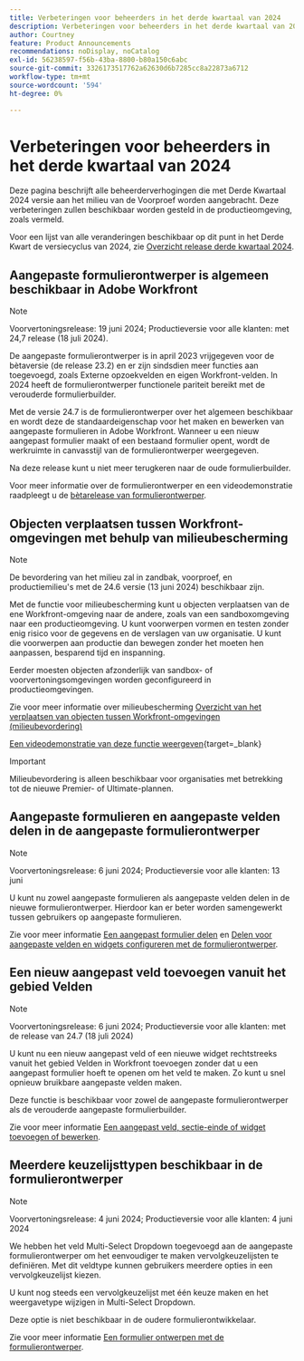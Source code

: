 ```yaml
---
title: Verbeteringen voor beheerders in het derde kwartaal van 2024
description: Verbeteringen voor beheerders in het derde kwartaal van 2024
author: Courtney
feature: Product Announcements
recommendations: noDisplay, noCatalog
exl-id: 56238597-f56b-43ba-8800-b80a150c6abc
source-git-commit: 3326173517762a62630d6b7285cc8a22873a6712
workflow-type: tm+mt
source-wordcount: '594'
ht-degree: 0%

---
```


# Verbeteringen voor beheerders in het derde kwartaal van 2024

Deze pagina beschrijft alle beheerderverhogingen die met Derde Kwartaal 2024 versie aan het milieu van de Voorproef worden aangebracht. Deze verbeteringen zullen beschikbaar worden gesteld in de productieomgeving, zoals vermeld.

Voor een lijst van alle veranderingen beschikbaar op dit punt in het Derde Kwart de versiecyclus van 2024, zie [Overzicht release derde kwartaal 2024](/help/quicksilver/product-announcements/product-releases/24-q3-release-activity/24-q3-release-overview.md).

## Aangepaste formulierontwerper is algemeen beschikbaar in Adobe Workfront

>[!NOTE]
>
>Voorvertoningsrelease: 19 juni 2024; Productieversie voor alle klanten: met 24,7 release (18 juli 2024).

De aangepaste formulierontwerper is in april 2023 vrijgegeven voor de bètaversie (de release 23.2) en er zijn sindsdien meer functies aan toegevoegd, zoals Externe opzoekvelden en eigen Workfront-velden. In 2024 heeft de formulierontwerper functionele pariteit bereikt met de verouderde formulierbuilder.

Met de versie 24.7 is de formulierontwerper over het algemeen beschikbaar en wordt deze de standaardeigenschap voor het maken en bewerken van aangepaste formulieren in Adobe Workfront. Wanneer u een nieuw aangepast formulier maakt of een bestaand formulier opent, wordt de werkruimte in canvasstijl van de formulierontwerper weergegeven.

Na deze release kunt u niet meer terugkeren naar de oude formulierbuilder.

Voor meer informatie over de formulierontwerper en een videodemonstratie raadpleegt u de [bètarelease van formulierontwerper](/help/quicksilver/product-announcements/product-releases/23.2-release-activity/23-2-admin-enhancements.md).

## Objecten verplaatsen tussen Workfront-omgevingen met behulp van milieubescherming

>[!NOTE]
>
>De bevordering van het milieu zal in zandbak, voorproef, en productiemilieu&#39;s met de 24.6 versie (13 juni 2024) beschikbaar zijn.

Met de functie voor milieubescherming kunt u objecten verplaatsen van de ene Workfront-omgeving naar de andere, zoals van een sandboxomgeving naar een productieomgeving. U kunt voorwerpen vormen en testen zonder enig risico voor de gegevens en de verslagen van uw organisatie. U kunt die voorwerpen aan productie dan bewegen zonder het moeten hen aanpassen, besparend tijd en inspanning.

Eerder moesten objecten afzonderlijk van sandbox- of voorvertoningsomgevingen worden geconfigureerd in productieomgevingen.

Zie voor meer informatie over milieubescherming [Overzicht van het verplaatsen van objecten tussen Workfront-omgevingen (milieubevordering)](/help/quicksilver/administration-and-setup/set-up-workfront/workfront-testing-environments/environment-promotion-in-wf.md)

[Een videodemonstratie van deze functie weergeven](https://video.tv.adobe.com/v/3429735/){target=_blank}

>[!IMPORTANT]
>
>Milieubevordering is alleen beschikbaar voor organisaties met betrekking tot de nieuwe Premier- of Ultimate-plannen.
>

## Aangepaste formulieren en aangepaste velden delen in de aangepaste formulierontwerper

>[!NOTE]
>
>Voorvertoningsrelease: 6 juni 2024; Productieversie voor alle klanten: 13 juni

U kunt nu zowel aangepaste formulieren als aangepaste velden delen in de nieuwe formulierontwerper. Hierdoor kan er beter worden samengewerkt tussen gebruikers op aangepaste formulieren.

Zie voor meer informatie [Een aangepast formulier delen](/help/quicksilver/administration-and-setup/customize-workfront/create-manage-custom-forms/share-access-to-a-custom-form.md) en [Delen voor aangepaste velden en widgets configureren met de formulierontwerper](/help/quicksilver/administration-and-setup/customize-workfront/create-manage-custom-forms/form-designer/manage-a-form/share-custom-fields.md).

## Een nieuw aangepast veld toevoegen vanuit het gebied Velden

>[!NOTE]
>
>Voorvertoningsrelease: 6 juni 2024; Productieversie voor alle klanten: met de release van 24.7 (18 juli 2024)

U kunt nu een nieuw aangepast veld of een nieuwe widget rechtstreeks vanuit het gebied Velden in Workfront toevoegen zonder dat u een aangepast formulier hoeft te openen om het veld te maken. Zo kunt u snel opnieuw bruikbare aangepaste velden maken.

Deze functie is beschikbaar voor zowel de aangepaste formulierontwerper als de verouderde aangepaste formulierbuilder.

Zie voor meer informatie [Een aangepast veld, sectie-einde of widget toevoegen of bewerken](/help/quicksilver/administration-and-setup/customize-workfront/create-manage-custom-forms/edit-a-custom-field.md).

## Meerdere keuzelijsttypen beschikbaar in de formulierontwerper

>[!NOTE]
>
>Voorvertoningsrelease: 4 juni 2024; Productieversie voor alle klanten: 4 juni 2024

We hebben het veld Multi-Select Dropdown toegevoegd aan de aangepaste formulierontwerper om het eenvoudiger te maken vervolgkeuzelijsten te definiëren. Met dit veldtype kunnen gebruikers meerdere opties in een vervolgkeuzelijst kiezen.

U kunt nog steeds een vervolgkeuzelijst met één keuze maken en het weergavetype wijzigen in Multi-Select Dropdown.

Deze optie is niet beschikbaar in de oudere formulierontwikkelaar.

Zie voor meer informatie [Een formulier ontwerpen met de formulierontwerper](/help/quicksilver/administration-and-setup/customize-workfront/create-manage-custom-forms/form-designer/design-a-form/design-a-form.md).

